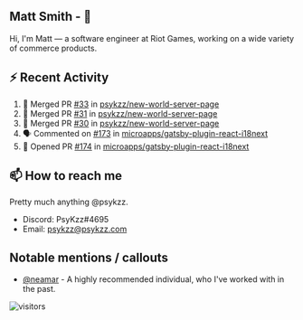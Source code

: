 <!--
[![PsyKzz's github stats](https://github-readme-stats.vercel.app/api?username=psykzz&show_icons=true)](https://github.com/anuraghazra/github-readme-stats)
-->

## Matt Smith - 👋
Hi, I'm Matt — a software engineer at Riot Games, working on a wide variety of commerce products.

## ⚡ Recent Activity

<!--START_SECTION:activity-->
1. 🎉 Merged PR [#33](https://github.com/psykzz/new-world-server-page/pull/33) in [psykzz/new-world-server-page](https://github.com/psykzz/new-world-server-page)
2. 🎉 Merged PR [#31](https://github.com/psykzz/new-world-server-page/pull/31) in [psykzz/new-world-server-page](https://github.com/psykzz/new-world-server-page)
3. 🎉 Merged PR [#30](https://github.com/psykzz/new-world-server-page/pull/30) in [psykzz/new-world-server-page](https://github.com/psykzz/new-world-server-page)
4. 🗣 Commented on [#173](https://github.com/microapps/gatsby-plugin-react-i18next/issues/173) in [microapps/gatsby-plugin-react-i18next](https://github.com/microapps/gatsby-plugin-react-i18next)
5. 💪 Opened PR [#174](https://github.com/microapps/gatsby-plugin-react-i18next/pull/174) in [microapps/gatsby-plugin-react-i18next](https://github.com/microapps/gatsby-plugin-react-i18next)
<!--END_SECTION:activity-->


## 📫 How to reach me

Pretty much anything @psykzz.

- Discord: PsyKzz#4695
- Email: psykzz@psykzz.com


## Notable mentions / callouts

 - [@neamar](https://github.com/neamar) - A highly recommended individual, who I've worked with in the past.


![visitors](https://visitor-badge.glitch.me/badge?page_id=psykzz/psykzz)


